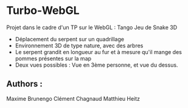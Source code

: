 # Turbo-WebGL

Projet dans le cadre d'un TP sur le WebGL :
Tango
Jeu de Snake 3D

- Déplacement du serpent sur un quadrillage
- Environnement 3D de type nature, avec des arbres
- Le serpent grandit en longueur au fur et à mesure qu'il mange des pommes présentes sur la map
- Deux vues possibles : Vue en 3ème personne, et vue du dessus.


## Authors :

Maxime Brunengo
Clément Chagnaud
Matthieu Heitz
